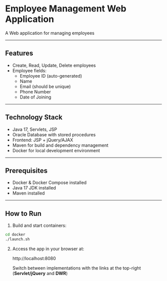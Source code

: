 # Employee Management Web Application

A Web application for managing employees

---

## Features

- Create, Read, Update, Delete employees
- Employee fields:
    - Employee ID (auto-generated)
    - Name
    - Email (should be unique)
    - Phone Number
    - Date of Joining

---

## Technology Stack

- Java 17, Servlets, JSP
- Oracle Database with stored procedures
- Frontend: JSP + jQuery/AJAX
- Maven for build and dependency management
- Docker for local development environment

---

## Prerequisites

- Docker & Docker Compose installed
- Java 17 JDK installed
- Maven installed

---

## How to Run

1. Build and start containers:

```bash
cd docker
./launch.sh
```

2. Access the app in your browser at:

      http://localhost:8080

     Switch between implementations with the links at the top-right (**Servlet/jQuery** and **DWR**)
